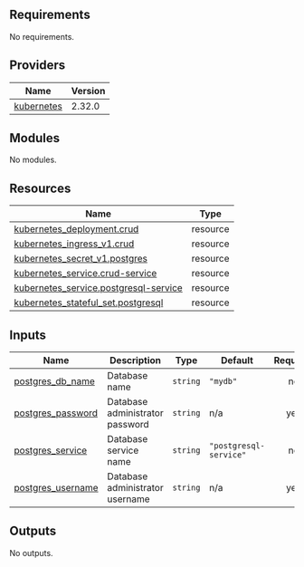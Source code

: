 ## Requirements

No requirements.

## Providers

| Name | Version |
|------|---------|
| <a name="provider_kubernetes"></a> [kubernetes](#provider\_kubernetes) | 2.32.0 |

## Modules

No modules.

## Resources

| Name | Type |
|------|------|
| [kubernetes_deployment.crud](https://registry.terraform.io/providers/hashicorp/kubernetes/latest/docs/resources/deployment) | resource |
| [kubernetes_ingress_v1.crud](https://registry.terraform.io/providers/hashicorp/kubernetes/latest/docs/resources/ingress_v1) | resource |
| [kubernetes_secret_v1.postgres](https://registry.terraform.io/providers/hashicorp/kubernetes/latest/docs/resources/secret_v1) | resource |
| [kubernetes_service.crud-service](https://registry.terraform.io/providers/hashicorp/kubernetes/latest/docs/resources/service) | resource |
| [kubernetes_service.postgresql-service](https://registry.terraform.io/providers/hashicorp/kubernetes/latest/docs/resources/service) | resource |
| [kubernetes_stateful_set.postgresql](https://registry.terraform.io/providers/hashicorp/kubernetes/latest/docs/resources/stateful_set) | resource |

## Inputs

| Name | Description | Type | Default | Required |
|------|-------------|------|---------|:--------:|
| <a name="input_postgres_db_name"></a> [postgres\_db\_name](#input\_postgres\_db\_name) | Database name | `string` | `"mydb"` | no |
| <a name="input_postgres_password"></a> [postgres\_password](#input\_postgres\_password) | Database administrator password | `string` | n/a | yes |
| <a name="input_postgres_service"></a> [postgres\_service](#input\_postgres\_service) | Database service name | `string` | `"postgresql-service"` | no |
| <a name="input_postgres_username"></a> [postgres\_username](#input\_postgres\_username) | Database administrator username | `string` | n/a | yes |

## Outputs

No outputs.
